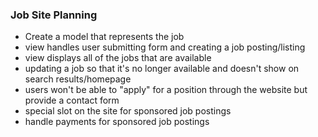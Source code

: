 
### Job Site Planning 
- Create a model that represents the job
- view handles user submitting form and creating a job posting/listing
- view displays all of the jobs that are available
- updating a job so that it's no longer available and doesn't show on search results/homepage
- users won't be able to "apply" for a position through the website but provide a contact form 
- special slot on the site for sponsored job postings
- handle payments for sponsored job postings
